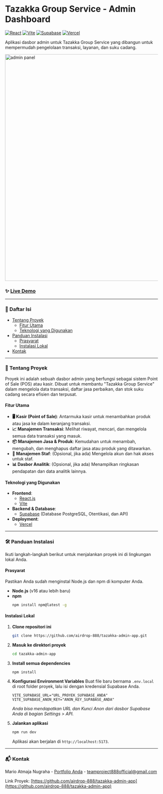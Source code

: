 # Tazakka Group Service - Admin Dashboard

[![React](https://img.shields.io/badge/React-20232A?style=for-the-badge&logo=react&logoColor=61DAFB)](https://reactjs.org/)
[![Vite](https://img.shields.io/badge/Vite-646CFF?style=for-the-badge&logo=vite&logoColor=FFFFFF)](https://vitejs.dev/)
[![Supabase](https://img.shields.io/badge/Supabase-3ECF8E?style=for-the-badge&logo=supabase&logoColor=FFFFFF)](https://supabase.io/)
[![Vercel](https://img.shields.io/badge/Vercel-000000?style=for-the-badge&logo=vercel&logoColor=white)](https://vercel.com/)

Aplikasi dasbor admin untuk Tazakka Group Service yang dibangun untuk mempermudah pengelolaan transaksi, layanan, dan suku cadang.

<img width="1599" height="745" alt="admin panel" src="https://github.com/user-attachments/assets/2441468a-0574-4b5a-933b-16b406266918" />

### ✨ [Live Demo](https://tazakka-admin-app.vercel.app/)

---

### 📝 Daftar Isi

- [Tentang Proyek](#tentang-proyek)
  - [Fitur Utama](#fitur-utama)
  - [Teknologi yang Digunakan](#teknologi-yang-digunakan)
- [Panduan Instalasi](#panduan-instalasi)
  - [Prasyarat](#prasyarat)
  - [Instalasi Lokal](#instalasi-lokal)
- [Kontak](#kontak)

---

### 🚀 Tentang Proyek

Proyek ini adalah sebuah dasbor admin yang berfungsi sebagai sistem Point of Sale (POS) atau kasir. Dibuat untuk membantu "Tazakka Group Service" dalam mengelola data transaksi, daftar jasa perbaikan, dan stok suku cadang secara efisien dan terpusat.

#### Fitur Utama

-   **🖥️ Kasir (Point of Sale)**: Antarmuka kasir untuk menambahkan produk atau jasa ke dalam keranjang transaksi.
-   **📈 Manajemen Transaksi**: Melihat riwayat, mencari, dan mengelola semua data transaksi yang masuk.
-   **📦 Manajemen Jasa & Produk**: Kemudahan untuk menambah, mengubah, dan menghapus daftar jasa atau produk yang ditawarkan.
-   **👥 Manajemen Staf**: (Opsional, jika ada) Mengelola akun dan hak akses untuk staf.
-   **📊 Dasbor Analitik**: (Opsional, jika ada) Menampilkan ringkasan pendapatan dan data analitik lainnya.

#### Teknologi yang Digunakan

-   **Frontend**:
    -   [React.js](https://reactjs.org/)
    -   [Vite](https://vitejs.dev/)
-   **Backend & Database**:
    -   [Supabase](https://supabase.io/) (Database PostgreSQL, Otentikasi, dan API)
-   **Deployment**:
    -   [Vercel](https://vercel.com/)

---

### 🛠️ Panduan Instalasi

Ikuti langkah-langkah berikut untuk menjalankan proyek ini di lingkungan lokal Anda.

#### Prasyarat

Pastikan Anda sudah menginstal Node.js dan npm di komputer Anda.
-   **Node.js** (v16 atau lebih baru)
-   **npm**
    ```sh
    npm install npm@latest -g
    ```

#### Instalasi Lokal

1.  **Clone repositori ini**
    ```sh
    git clone https://github.com/airdrop-888/tazakka-admin-app.git
    ```
2.  **Masuk ke direktori proyek**
    ```sh
    cd tazakka-admin-app
    ```
3.  **Install semua dependencies**
    ```sh
    npm install
    ```
4.  **Konfigurasi Environment Variables**
    Buat file baru bernama `.env.local` di root folder proyek, lalu isi dengan kredensial Supabase Anda.
    ```env
    VITE_SUPABASE_URL="URL_PROYEK_SUPABASE_ANDA"
    VITE_SUPABASE_ANON_KEY="ANON_KEY_SUPABASE_ANDA"
    ```
    *Anda bisa mendapatkan URL dan Kunci Anon dari dasbor Supabase Anda di bagian Settings > API.*

5.  **Jalankan aplikasi**
    ```sh
    npm run dev
    ```
    Aplikasi akan berjalan di `http://localhost:5173`.

---

### 📬 Kontak

Mario Atmaja Nugraha - [Portfolio Anda](https://github.com/airdrop-888) - teamproject888official@gmail.com

Link Proyek: [https://github.com/airdrop-888/tazakka-admin-app](https://github.com/airdrop-888/tazakka-admin-app)
